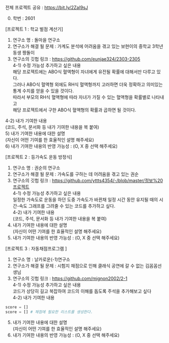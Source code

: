 전체 프로젝트 공유 : https://bit.ly/2ZaI9sJ

0. 학번 : 2601

[프로젝트 1 : 학교 벌점 계산기] <br>
1) 연구소 명 : 돌마을 연구소 <br>
2) 연구소가 해결 될 문제 : 가계도 분석에 어려움을 겪고 있는 보현이의 중학교 3학년 동생 짱돌이 <br>
3) 연구소의 깃헙 링크 : https://github.com/eunjae324/2303-2305 <br>
4-1) 수정 가능성 추가하고 싶은 내용 <br>
해당 프로젝트에는 ABO식 혈액형이 자녀에게 유전될 확률에 대해서만 다루고 있다. <br>
그러나 ABO식 혈액형 외에도 RH식 혈액형까지 고러하면 더욱 정확하고 의미있는 통계 수치를 얻을 수 있을 것이다.<br>
따라서 부모의 RH식 혈액형에 따라 자녀가 가질 수 있는 혈액형을 확률별로 나타내고 <br>
해당 프로젝트에서 구한 ABO식 혈액형의 확률과 곱하면 될 것이다.

4-2) 내가 기여한 내용 <br>
(코드, 주석, 문서화 등 내가 기여한 내용을 복 붙여) <br>
5) 내가 기여한 내용에 대한 설명 <br>
(자신이 어떤 기여를 한 효율적인 설명 해주세요) <br>
6) 내가 기여한 내용의 반영 가능성 : (O, X 중 선택 해주세요) <br>

[프로젝트 2 : 등가속도 운동 방정식] <br>
1) 연구소 명 : 권순의 연구소 <br> 
2) 연구소가 해결 될 문제 : 가속도를 구하는 데 어려움을 겪고 있는 권순 <br>
3) 연구소의 깃헙 링크 : https://github.com/yttts4354/-/blob/master/정보%20프로젝트 <br>
4-1) 수정 가능성 추가하고 싶은 내용 <br>
일정한 가속도로 운동을 하던 도중 가속도가 바뀐채 일정 시간 동안 유지될 때의 시간-속도 그래프를 
그려줄 수 있는 코드를 추가하고 싶다. <br>
4-2) 내가 기여한 내용 <br>
(코드, 주석, 문서화 등 내가 기여한 내용을 복 붙여) <br>
5) 내가 기여한 내용에 대한 설명 <br>
(자신이 어떤 기여를 한 효율적인 설명 해주세요) <br>
6) 내가 기여한 내용의 반영 가능성 : (O, X 중 선택 해주세요) <br>

[프로젝트 3 : 자동채점프로그램 ] <br>
1) 연구소 명 : 날카로운(-1)연구소 <br>
2) 연구소가 해결 될 문제 : 시험지 채점으로 인해 클래식 공연에 갈 수 없는 김꼼꼼선생님 <br>
3) 연구소의 깃헙 링크 : https://github.com/mignon2002/2-1 <br>
4-1) 수정 가능성 추가하고 싶은 내용 <br>
코드가 상당히 길고 복잡하여 코드의 이해를 돕도록 주석을 추가해보고 싶다 <br>
4-2) 내가 기여한 내용 <br>
```python
score = []
score = [] # 채점에 필요한 리스트를 생성한다. 
```
5) 내가 기여한 내용에 대한 설명 <br>
(자신이 어떤 기여를 한 효율적인 설명 해주세요) <br>
6) 내가 기여한 내용의 반영 가능성 : (O, X 중 선택 해주세요) <br>
